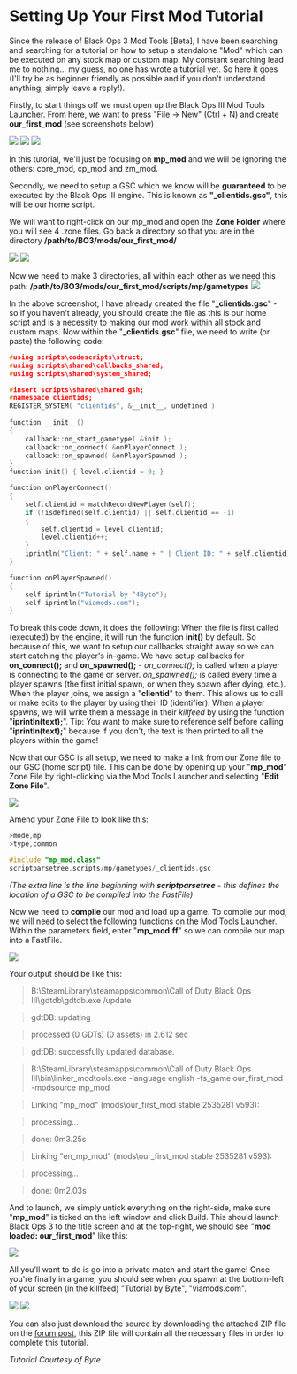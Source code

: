 
# Setting Up Your First Mod Tutorial

Since the release of Black Ops 3 Mod Tools [Beta], I have been searching and searching for a tutorial on how to setup a standalone "Mod" which can be executed on any stock map or custom map. My constant searching lead me to nothing... my guess, no one has wrote a tutorial yet. So here it goes (I'll try be as beginner friendly as possible and if you don't understand anything, simply leave a reply!).

Firstly, to start things off we must open up the Black Ops III Mod Tools Launcher. From here, we want to press "File -> New" (Ctrl + N) and create **our_first_mod** (see screenshots below)

![](http://image.prntscr.com/image/7b61d9fb3e56482ca9b33a15711b1cbb.png) ![](http://image.prntscr.com/image/d1910fb58ff4410c8282e60185f51f28.png) ![](http://image.prntscr.com/image/28d90ce681cb47f7a43e16e246f21f79.png)

In this tutorial, we'll just be focusing on **mp_mod** and we will be ignoring the others: core_mod, cp_mod and zm_mod.

Secondly, we need to setup a GSC which we know will be **guaranteed** to be executed by the Black Ops III engine. This is known as **"_clientids.gsc"**, this will be our home script.

We will want to right-click on our mp_mod and open the **Zone Folder** where you will see 4 .zone files. Go back a directory so that you are in the directory **/path/to/BO3/mods/our_first_mod/**

![](http://image.prntscr.com/image/f8e9c6434f3e40158e5dfdda889ecd36.png) ![](http://image.prntscr.com/image/bbb8b0de3bf0408a81015cefe51c0243.png)

Now we need to make 3 directories, all within each other as we need this path:
**/path/to/BO3/mods/our_first_mod/scripts/mp/gametypes**
![](http://image.prntscr.com/image/8969a4e5ec1d4040b4df7a1b42c41f7c.png)

In the above screenshot, I have already created the file "**_clientids.gsc**" - so if you haven't already, you should create the file as this is our home script and is a necessity to making our mod work within all stock and custom maps. Now within the "**_clientids.gsc**" file, we need to write (or paste) the following code:

```c
#using scripts\codescripts\struct;
#using scripts\shared\callbacks_shared;
#using scripts\shared\system_shared;

#insert scripts\shared\shared.gsh;
#namespace clientids;
REGISTER_SYSTEM( "clientids", &__init__, undefined )
	
function __init__()
{
	callback::on_start_gametype( &init );
	callback::on_connect( &onPlayerConnect );
	callback::on_spawned( &onPlayerSpawned ); 
}
function init() { level.clientid = 0; }

function onPlayerConnect()
{
	self.clientid = matchRecordNewPlayer(self);
	if (!isdefined(self.clientid) || self.clientid == -1)
	{
		self.clientid = level.clientid;
		level.clientid++;
	}
	iprintln("Client: " + self.name + " | Client ID: " + self.clientid);
}

function onPlayerSpawned()
{
	self iprintln("Tutorial by ^4Byte");
	self iprintln("viamods.com");
}
```

To break this code down, it does the following:
When the file is first called (executed) by the engine, it will run the function **__init__()** by default. So because of this, we want to setup our callbacks straight away so we can start catching the player's in-game.
We have setup callbacks for **on_connect();** and **on_spawned();** - *on_connect();* is called when a player is connecting to the game or server. *on_spawned();* is called every time a player spawns (the first initial spawn, or when they spawn after dying, etc.).
When the player joins, we assign a "**clientid**" to them. This allows us to call or make edits to the player by using their ID (identifier).
When a player spawns, we will write them a message in their *killfeed* by using the function "**iprintln(text);**".
Tip: You want to make sure to reference self before calling "**iprintln(text);**" because if you don't, the text is then printed to all the players within the game!

Now that our GSC is all setup, we need to make a link from our Zone file to our GSC (home script) file. This can be done by opening up your "**mp_mod**" Zone File by right-clicking via the Mod Tools Launcher and selecting "**Edit Zone File**".

![](http://image.prntscr.com/image/711f9bae35ee40d3aac821150aac65d4.png)

Amend your Zone File to look like this:

```c
>mode,mp
>type,common

#include "mp_mod.class"
scriptparsetree,scripts/mp/gametypes/_clientids.gsc
```

*(The extra line is the line beginning with **scriptparsetree** - this defines the location of a GSC to be compiled into the FastFile)*

Now we need to **compile** our mod and load up a game. To compile our mod, we will need to select the following functions on the Mod Tools Launcher.
Within the parameters field, enter "**mp_mod.ff**" so we can compile our map into a FastFile.

![](http://image.prntscr.com/image/d13eb4dc5bfd415b8893c1d41d89d423.png)

Your output should be like this:

> B:\SteamLibrary\steamapps\common\Call of Duty Black Ops III\\gdtdb\gdtdb.exe /update

> gdtDB: updating

> processed (0 GDTs) (0 assets) in 2.612 sec

> gdtDB: successfully updated database.

> B:\SteamLibrary\steamapps\common\Call of Duty Black Ops III\\bin\linker_modtools.exe -language english -fs_game our_first_mod -modsource mp_mod

> Linking "mp_mod" (mods\our_first_mod stable 2535281 v593): 

> processing...

> done: 0m3.25s

> Linking "en_mp_mod" (mods\our_first_mod stable 2535281 v593): 

> processing...

> done: 0m2.03s

And to launch, we simply untick everything on the right-side, make sure "**mp_mod**" is ticked on the left window and click Build. This should launch Black Ops 3 to the title screen and at the top-right, we should see "**mod loaded: our_first_mod**" like this:

![](http://image.prntscr.com/image/1538ee64d4b44649b028ff088dc7f8ec.png)

All you'll want to do is go into a private match and start the game! Once you're finally in a game, you should see when you spawn at the bottom-left of your screen (in the killfeed) "Tutorial by Byte", "viamods.com".

![](http://image.prntscr.com/image/f8b70b4d8a8c4470bfbc866ada093a48.png) ![](http://image.prntscr.com/image/7cf9b4b02b6b42bca103c4fd487002c0.png)

You can also just download the source by downloading the attached ZIP file on the [forum post](http://viamods.com/index.php/topic,44.0.html), this ZIP file will contain all the necessary files in order to complete this tutorial.

*Tutorial Courtesy of Byte*
